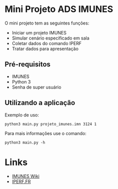 # Mini Projeto ADS IMUNES

O mini projeto tem as seguintes funções:

- Iniciar um projeto IMUNES
- Simular cenário especificado em sala
- Coletar dados do comando IPERF
- Tratar dados para apresentação

## Pré-requisitos

- IMUNES
- Python 3
- Senha de super usuário

## Utilizando a aplicação

Exemplo de uso:

```
python3 main.py projeto_imunes.imn 3124 1
```

Para mais informações use o comando:

```
python3 main.py -h
```


# Links

- [IMUNES Wiki](https://wiki.sj.ifsc.edu.br/index.php/RED29004-Laborat%C3%B3rios_com_Imunes)
- [IPERF.FR](https://iperf.fr/)